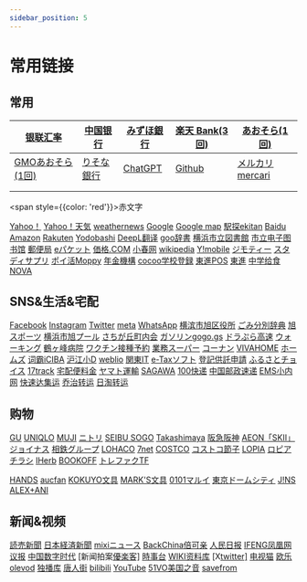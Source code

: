 ```yaml
---
sidebar_position: 5
---
```

# 常用链接

## 常用

| [银联汇率](https://www.kylc.com/uprate/jpy.html) | [中国银行](https://www.boc.cn/sourcedb/whpj/) | [みずほ銀行](https://www.mizuhobank.co.jp/index.html) | [楽天 Bank(3回)](https://www.rakuten-bank.co.jp/)   | [あおそら(1回)](https://www.aozorabank.co.jp/bank/account/) |
| ------------------------------------------------ | --------------------------------------------- | ----------------------------------------------------- | --------------------------------------------------- | ----------------------------------------------------------- |
| [GMOあおそら(1回)](https://gmo-aozora.com)       | [りそな銀行](https://www.resonabank.co.jp/)   | [ChatGPT](https://chat.openai.com/)                   | [Github](https://github.com/ywlcn?tab=repositories) | [メルカリmercari](https://jp.mercari.com/)                  |
|                                                  |                                               |                                                       |                                                     |                                                             |
|                                                  |                                               |                                                       |                                                     |                                                             |
<span style={{color: 'red'}}>赤文字</span>



[Yahoo！](https://www.yahoo.co.jp/)
[Yahoo！天気](https://weather.yahoo.co.jp/weather/jp/14/4610/14112.html)
[weathernews](https://weathernews.jp/?fm=header)
[Google](https://www.google.co.jp/)
[Google map](https://www.google.co.jp/maps/@35.4618102,139.6000239,13z?entry=ttu) 
[駅探ekitan](https://ekitan.com/)
[Baidu](https://www.baidu.com/)
[Amazon](https://www.amazon.co.jp/)
[Rakuten](https://www.rakuten.co.jp/)
[Yodobashi](https://www.yodobashi.com/) 
[DeepL翻译](https://www.deepl.com/translator)
[goo辞書](https://dictionary.goo.ne.jp/)
[横浜市立図書館](https://www.city.yokohama.lg.jp/kurashi/kyodo-manabi/library/)
[市立电子图书馆](https://web.d-library.jp/yokohama/g0101/top/) 
 [郵便局](https://www.post.japanpost.jp/index.html)
[eパケット](https://www.int-mypage.post.japanpost.jp/mypage/M010000.do)
[価格.COM](https://kakaku.com/)
[小春网](https://www.incnjp.com/forum-16-1.html)
[wikipedia](https://ja.wikipedia.org/wiki/メインページ) 
 [Y!mobile](https://www.ymobile.jp/support/online/login/)
[ジモティー](https://jmty.jp/kanagawa/sale-fur)
[スタディサプリ](https://studysapuri.jp/)
[ポイ活Moppy](https://pc.moppy.jp/)
[年金機構](https://www.nenkin.go.jp/) 
 [cocoo学校登録](https://www.cocoo.education/)
[東進POS](https://www.toshin.com/pos/)
[東進](https://www.toshin-online.com/)
[中学给食](https://kyushoku.city.yokohama.lg.jp/)
[NOVA](https://jm-neo.com/Reserve/) 



## SNS&生活&宅配


[Facebook](https://www.facebook.com/?locale=ja_JP)
[Instagram](https://www.instagram.com/sem/campaign/emailsignup/)
[Twitter](https://twitter.com/home?lang=ja)
[meta](https://about.meta.com/ja/)
[WhatsApp](https://www.whatsapp.com/?lang=ja) 
[横滨市旭区役所](https://www.city.yokohama.lg.jp/asahi/)
[ごみ分別辞典](https://cgi.city.yokohama.lg.jp/shigen/bunbetsu/)
[旭スポーツ](https://yokohama-sport.jp/asahi-sc-ysa/)
[横浜市旭プール](https://www.asahipool-yps.com/index.html)
[さちが丘町内会](http://satigaoka.blog40.fc2.com/?cat=0&page=0) 
[ガソリンgogo.gs](https://gogo.gs/map/)
[ドラぷら高速](https://www.driveplaza.com/dp/SearchTop)
[ウォーキング](https://enjoy-walking.city.yokohama.lg.jp/walkingpoint/about/index.html)
[鶴ヶ峰病院](https://tsurugaminehospital.com/about/)
[ワクチン接種予約](https://yokohama.v-yoyaku.jp/login) 
[業務スーパー](https://www.gyomusuper.jp/index.php)
[コーナン](https://www.kohnan-eshop.com/shop/default.aspx)
[VIVAHOME](https://www.vivahome.co.jp/ayase_vh/)
[ホームズ](https://www.shimachu.co.jp/homecenter/) 
[词霸iCIBA](https://www.iciba.com/)
[沪江小D](https://dict.hjenglish.com/)
[weblio](https://cjjc.weblio.jp/) 
[関東IT](https://www.its-kenpo.or.jp/index.html)
[e-Taxソフト](https://clientweb.e-tax.nta.go.jp/UF_WEB/WP000/FCSE00001/SESP0010SCRSP.do)
[登記供託申請](https://www.touki-kyoutaku-online.moj.go.jp/)
[ふるさとチョイス](https://www.furusato-tax.jp/rank?category_id=1) 
[17track](https://www.17track.net/zh-cn)
[宅配便料金](https://www.shipping.jp/takuhaibin.html)
[ヤマト運輸](https://www.kuronekoyamato.co.jp/)
[SAGAWA](https://www.sagawa-exp.co.jp/)
[100快递](https://www.kuaidi100.com/all/ems.shtml) 
[中国邮政速递](https://www.ems.com.cn/)
[EMS小内网](https://www.kiees.cn/ems-neiwang.php)
[快速达集运](https://www.zhuanyunya.com/)
[乔治转运](http://member.qiaozhijiyun.com/)
[日淘转运](https://www.maishoudang.com/experiences/ri-tao-bao-shui-zhuan-yun-ji-jie-hao-443) 



## 购物


 [GU](https://www.gu-global.com/jp/ja/)
[UNIQLO](https://www.uniqlo.com/jp/ja/)
[MUJI](https://www.muji.com/jp/ja/store)
[ニトリ](https://www.nitori-net.jp/ec/) 
 [SEIBU SOGO](https://www.sogo-seibu.jp/inf/)
[Takashimaya](https://www.takashimaya.co.jp/yokohama/)
[阪急阪神](https://www.diamor.jp/)
[AEON「SKII」](https://aeonretail.com/Page/g-sk2.aspx) 
 [ジョイナス](https://joinus-terrace.com/)
[相鉄グループ](https://www.sotetsu.co.jp/)
[LOHACO](https://lohaco.yahoo.co.jp/)
[7net](https://7net.omni7.jp/top?) 
 [COSTCO](https://www.costco.co.jp/)
[コストコ節子](https://ultimate-setsuko.com/)
[LOPIA](https://lopia.jp/)
[ロピアチラシ](https://newshop-info.com/lopia-chirashi-kibougaoka/) 
 [IHerb](https://jp.iherb.com/)
[BOOKOFF](https://www.bookoff.co.jp/)
[トレファクTF](https://www.treasure-f.com/shop/134/) 
      
 [HANDS](https://hands.net/)
[aucfan](https://aucfan.com/)
[KOKUYO文具](https://www.kokuyo-shop.jp/sc/top.aspx)
[MARK'S文具](https://www.online-marks.com/) 
 [0101マルイ](https://search-voi.0101.co.jp/brand/31237/)
[東京ドームシティ](https://at-raku.com/)
[J!NS](https://www.jins.com/jp/)
[ALEX+ANI](https://www.alexandani.com/) 



## 新闻&视频


 [読売新聞](https://www.backchina.com/)
[日本経済新聞](https://www.nikkei.com/)
[mixiニュース](https://news.mixi.jp/?from=l_navi) 
 [BackChina倍可亲](https://www.backchina.com/)
[人民日报](https://peoplemonthly.jp/)
[IFENG凤凰网](https://www.ifeng.com/) 
 [议报](https://yibaochina.com/)
[中国数字时代](https://chinadigitaltimes.net/chinese/680065.html)
[新闻拍案[優楽客\]](https://www.youlucky.com/dayushow) 
 [時事台](https://lihkg.com/category/5?order=hot)
[WIKI资料库](https://debate.fandom.com/zh-hk/wiki/)
[X[twitter\]](https://twitter.com/wongkim728) 
 [电视猫](https://www.tvmao.com/)
[欧乐olevod](https://www.olevod.com/)
[独播库](https://www.duboku.tv/) 
 [唐人街](https://haiwaiyingyuan.tangrenjie.tv)
[bilibili](https://www.bilibili.com/)
[YouTube](https://www.YouTube.com/) 
 [51VO美国之音](https://www.51voa.com/)
[savefrom](https://ja.savefrom.net/1-youtube-video-downloader-160.html) 


​                                                       
​                                                              
​                                                              
​                                                              
​                                                              
​                                                              
​                                                              
